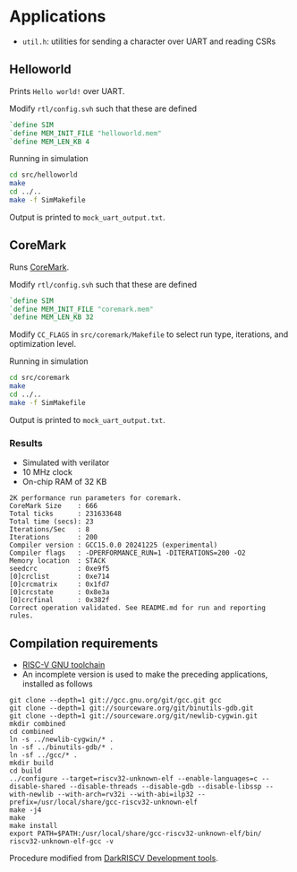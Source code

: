 # Applications

* `util.h`: utilities for sending a character over UART and reading CSRs

## Helloworld

Prints `Hello world!` over UART.

Modify `rtl/config.svh` such that these are defined
```verilog
`define SIM
`define MEM_INIT_FILE "helloworld.mem"
`define MEM_LEN_KB 4
```

Running in simulation
```sh
cd src/helloworld
make
cd ../..
make -f SimMakefile
```

Output is printed to `mock_uart_output.txt`.

## CoreMark

Runs [CoreMark](https://github.com/eembc/coremark/tree/main).

Modify `rtl/config.svh` such that these are defined
```verilog
`define SIM
`define MEM_INIT_FILE "coremark.mem"
`define MEM_LEN_KB 32
```

Modify `CC_FLAGS` in `src/coremark/Makefile` to select run type, iterations, and optimization level.

Running in simulation
```sh
cd src/coremark
make
cd ../..
make -f SimMakefile
```

Output is printed to `mock_uart_output.txt`.

### Results

* Simulated with verilator
* 10 MHz clock
* On-chip RAM of 32 KB

```
2K performance run parameters for coremark.
CoreMark Size    : 666
Total ticks      : 231633648
Total time (secs): 23
Iterations/Sec   : 8
Iterations       : 200
Compiler version : GCC15.0.0 20241225 (experimental)
Compiler flags   : -DPERFORMANCE_RUN=1 -DITERATIONS=200 -O2
Memory location  : STACK
seedcrc          : 0xe9f5
[0]crclist       : 0xe714
[0]crcmatrix     : 0x1fd7
[0]crcstate      : 0x8e3a
[0]crcfinal      : 0x382f
Correct operation validated. See README.md for run and reporting rules.
```

## Compilation requirements

* [RISC-V GNU toolchain](https://github.com/riscv-collab/riscv-gnu-toolchain)
* An incomplete version is used to make the preceding applications, installed as follows

```
git clone --depth=1 git://gcc.gnu.org/git/gcc.git gcc
git clone --depth=1 git://sourceware.org/git/binutils-gdb.git
git clone --depth=1 git://sourceware.org/git/newlib-cygwin.git
mkdir combined
cd combined
ln -s ../newlib-cygwin/* .
ln -sf ../binutils-gdb/* .
ln -sf ../gcc/* .
mkdir build
cd build	
../configure --target=riscv32-unknown-elf --enable-languages=c --disable-shared --disable-threads --disable-gdb --disable-libssp --with-newlib --with-arch=rv32i --with-abi=ilp32 --prefix=/usr/local/share/gcc-riscv32-unknown-elf
make -j4
make
make install
export PATH=$PATH:/usr/local/share/gcc-riscv32-unknown-elf/bin/
riscv32-unknown-elf-gcc -v
```
Procedure modified from [DarkRISCV Development tools](https://github.com/darklife/darkriscv/blob/master/README.md#development-tools).

